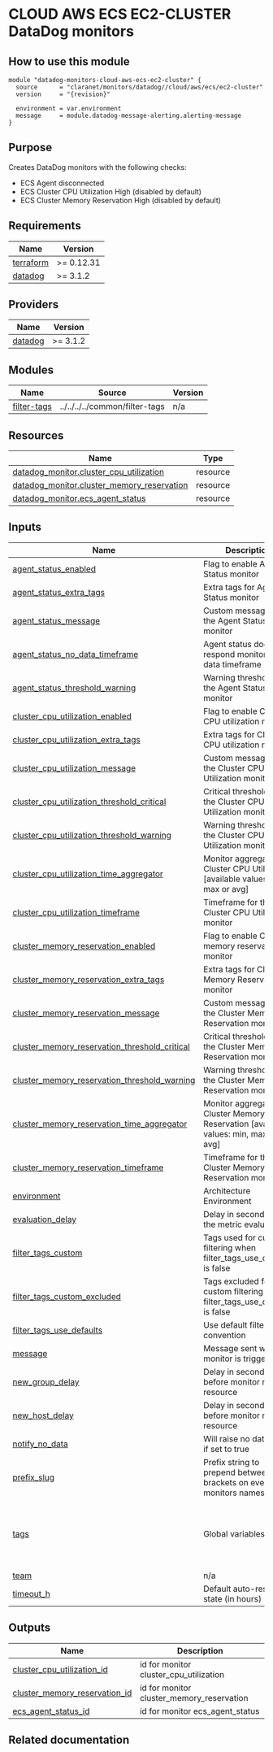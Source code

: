 # CLOUD AWS ECS EC2-CLUSTER DataDog monitors

## How to use this module

```hcl
module "datadog-monitors-cloud-aws-ecs-ec2-cluster" {
  source      = "claranet/monitors/datadog//cloud/aws/ecs/ec2-cluster"
  version     = "{revision}"

  environment = var.environment
  message     = module.datadog-message-alerting.alerting-message
}

```

## Purpose

Creates DataDog monitors with the following checks:

- ECS Agent disconnected
- ECS Cluster CPU Utilization High (disabled by default)
- ECS Cluster Memory Reservation High (disabled by default)

<!-- BEGIN_TF_DOCS -->
## Requirements

| Name | Version |
|------|---------|
| <a name="requirement_terraform"></a> [terraform](#requirement\_terraform) | >= 0.12.31 |
| <a name="requirement_datadog"></a> [datadog](#requirement\_datadog) | >= 3.1.2 |

## Providers

| Name | Version |
|------|---------|
| <a name="provider_datadog"></a> [datadog](#provider\_datadog) | >= 3.1.2 |

## Modules

| Name | Source | Version |
|------|--------|---------|
| <a name="module_filter-tags"></a> [filter-tags](#module\_filter-tags) | ../../../../common/filter-tags | n/a |

## Resources

| Name | Type |
|------|------|
| [datadog_monitor.cluster_cpu_utilization](https://registry.terraform.io/providers/DataDog/datadog/latest/docs/resources/monitor) | resource |
| [datadog_monitor.cluster_memory_reservation](https://registry.terraform.io/providers/DataDog/datadog/latest/docs/resources/monitor) | resource |
| [datadog_monitor.ecs_agent_status](https://registry.terraform.io/providers/DataDog/datadog/latest/docs/resources/monitor) | resource |

## Inputs

| Name | Description | Type | Default | Required |
|------|-------------|------|---------|:--------:|
| <a name="input_agent_status_enabled"></a> [agent\_status\_enabled](#input\_agent\_status\_enabled) | Flag to enable Agent Status monitor | `string` | `"true"` | no |
| <a name="input_agent_status_extra_tags"></a> [agent\_status\_extra\_tags](#input\_agent\_status\_extra\_tags) | Extra tags for Agent Status monitor | `list(string)` | `[]` | no |
| <a name="input_agent_status_message"></a> [agent\_status\_message](#input\_agent\_status\_message) | Custom message for the Agent Status monitor | `string` | `""` | no |
| <a name="input_agent_status_no_data_timeframe"></a> [agent\_status\_no\_data\_timeframe](#input\_agent\_status\_no\_data\_timeframe) | Agent status does not respond monitor no data timeframe | `string` | `10` | no |
| <a name="input_agent_status_threshold_warning"></a> [agent\_status\_threshold\_warning](#input\_agent\_status\_threshold\_warning) | Warning threshold for the Agent Status monitor | `string` | `3` | no |
| <a name="input_cluster_cpu_utilization_enabled"></a> [cluster\_cpu\_utilization\_enabled](#input\_cluster\_cpu\_utilization\_enabled) | Flag to enable Cluster CPU utilization monitor | `string` | `"false"` | no |
| <a name="input_cluster_cpu_utilization_extra_tags"></a> [cluster\_cpu\_utilization\_extra\_tags](#input\_cluster\_cpu\_utilization\_extra\_tags) | Extra tags for Cluster CPU utilization monitor | `list(string)` | `[]` | no |
| <a name="input_cluster_cpu_utilization_message"></a> [cluster\_cpu\_utilization\_message](#input\_cluster\_cpu\_utilization\_message) | Custom message for the Cluster CPU Utilization monitor | `string` | `""` | no |
| <a name="input_cluster_cpu_utilization_threshold_critical"></a> [cluster\_cpu\_utilization\_threshold\_critical](#input\_cluster\_cpu\_utilization\_threshold\_critical) | Critical threshold for the Cluster CPU Utilization monitor | `string` | `90` | no |
| <a name="input_cluster_cpu_utilization_threshold_warning"></a> [cluster\_cpu\_utilization\_threshold\_warning](#input\_cluster\_cpu\_utilization\_threshold\_warning) | Warning threshold for the Cluster CPU Utilization monitor | `string` | `85` | no |
| <a name="input_cluster_cpu_utilization_time_aggregator"></a> [cluster\_cpu\_utilization\_time\_aggregator](#input\_cluster\_cpu\_utilization\_time\_aggregator) | Monitor aggregator for Cluster CPU Utilization [available values: min, max or avg] | `string` | `"min"` | no |
| <a name="input_cluster_cpu_utilization_timeframe"></a> [cluster\_cpu\_utilization\_timeframe](#input\_cluster\_cpu\_utilization\_timeframe) | Timeframe for the Cluster CPU Utilization monitor | `string` | `"last_5m"` | no |
| <a name="input_cluster_memory_reservation_enabled"></a> [cluster\_memory\_reservation\_enabled](#input\_cluster\_memory\_reservation\_enabled) | Flag to enable Cluster memory reservation monitor | `string` | `"false"` | no |
| <a name="input_cluster_memory_reservation_extra_tags"></a> [cluster\_memory\_reservation\_extra\_tags](#input\_cluster\_memory\_reservation\_extra\_tags) | Extra tags for Cluster Memory Reservation monitor | `list(string)` | `[]` | no |
| <a name="input_cluster_memory_reservation_message"></a> [cluster\_memory\_reservation\_message](#input\_cluster\_memory\_reservation\_message) | Custom message for the Cluster Memory Reservation monitor | `string` | `""` | no |
| <a name="input_cluster_memory_reservation_threshold_critical"></a> [cluster\_memory\_reservation\_threshold\_critical](#input\_cluster\_memory\_reservation\_threshold\_critical) | Critical threshold for the Cluster Memory Reservation monitor | `string` | `90` | no |
| <a name="input_cluster_memory_reservation_threshold_warning"></a> [cluster\_memory\_reservation\_threshold\_warning](#input\_cluster\_memory\_reservation\_threshold\_warning) | Warning threshold for the Cluster Memory Reservation monitor | `string` | `85` | no |
| <a name="input_cluster_memory_reservation_time_aggregator"></a> [cluster\_memory\_reservation\_time\_aggregator](#input\_cluster\_memory\_reservation\_time\_aggregator) | Monitor aggregator for Cluster Memory Reservation [available values: min, max or avg] | `string` | `"min"` | no |
| <a name="input_cluster_memory_reservation_timeframe"></a> [cluster\_memory\_reservation\_timeframe](#input\_cluster\_memory\_reservation\_timeframe) | Timeframe for the Cluster Memory Reservation monitor | `string` | `"last_5m"` | no |
| <a name="input_environment"></a> [environment](#input\_environment) | Architecture Environment | `string` | n/a | yes |
| <a name="input_evaluation_delay"></a> [evaluation\_delay](#input\_evaluation\_delay) | Delay in seconds for the metric evaluation | `number` | `900` | no |
| <a name="input_filter_tags_custom"></a> [filter\_tags\_custom](#input\_filter\_tags\_custom) | Tags used for custom filtering when filter\_tags\_use\_defaults is false | `string` | `"*"` | no |
| <a name="input_filter_tags_custom_excluded"></a> [filter\_tags\_custom\_excluded](#input\_filter\_tags\_custom\_excluded) | Tags excluded for custom filtering when filter\_tags\_use\_defaults is false | `string` | `""` | no |
| <a name="input_filter_tags_use_defaults"></a> [filter\_tags\_use\_defaults](#input\_filter\_tags\_use\_defaults) | Use default filter tags convention | `string` | `"true"` | no |
| <a name="input_message"></a> [message](#input\_message) | Message sent when a monitor is triggered | `any` | n/a | yes |
| <a name="input_new_group_delay"></a> [new\_group\_delay](#input\_new\_group\_delay) | Delay in seconds before monitor new resource | `number` | `300` | no |
| <a name="input_new_host_delay"></a> [new\_host\_delay](#input\_new\_host\_delay) | Delay in seconds before monitor new resource | `number` | `300` | no |
| <a name="input_notify_no_data"></a> [notify\_no\_data](#input\_notify\_no\_data) | Will raise no data alert if set to true | `bool` | `true` | no |
| <a name="input_prefix_slug"></a> [prefix\_slug](#input\_prefix\_slug) | Prefix string to prepend between brackets on every monitors names | `string` | `""` | no |
| <a name="input_tags"></a> [tags](#input\_tags) | Global variables | `list(string)` | <pre>[<br>  "type:cloud",<br>  "provider:aws",<br>  "resource:ecs",<br>  "category:agent"<br>]</pre> | no |
| <a name="input_team"></a> [team](#input\_team) | n/a | `string` | `"claranet"` | no |
| <a name="input_timeout_h"></a> [timeout\_h](#input\_timeout\_h) | Default auto-resolving state (in hours) | `number` | `0` | no |

## Outputs

| Name | Description |
|------|-------------|
| <a name="output_cluster_cpu_utilization_id"></a> [cluster\_cpu\_utilization\_id](#output\_cluster\_cpu\_utilization\_id) | id for monitor cluster\_cpu\_utilization |
| <a name="output_cluster_memory_reservation_id"></a> [cluster\_memory\_reservation\_id](#output\_cluster\_memory\_reservation\_id) | id for monitor cluster\_memory\_reservation |
| <a name="output_ecs_agent_status_id"></a> [ecs\_agent\_status\_id](#output\_ecs\_agent\_status\_id) | id for monitor ecs\_agent\_status |
<!-- END_TF_DOCS -->
## Related documentation

